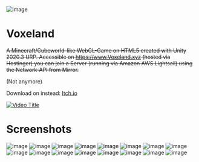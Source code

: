 ![image](https://github.com/CanTalat-Yakan/Voxeland/assets/57494543/f14fd312-1018-4d95-82c8-acd0bb7f7c47)

# Voxeland
~~A Minecraft/Cubeworld-like WebGL-Game on HTML5 created with Unity 2020.3 URP.  Accessible on https://www.Voxeland.xyz (hosted via Hostinger) you can join a Server (running via Amazon AWS Lightsail) using the Network-API from Mirror.~~

(Not anymore)

Download on instead: [Itch.io](https://can-talat-yakan.itch.io/voxeland)

[![Video Title](https://img.youtube.com/vi/OUJqYngQETU/0.jpg)](https://www.youtube.com/watch?v=OUJqYngQETU)

# Screenshots
![image](https://github.com/CanTalat-Yakan/Voxeland/assets/57494543/3b115b06-7567-4deb-8481-2fd8bd570edc)
![image](https://github.com/CanTalat-Yakan/Voxeland/assets/57494543/2a246672-f723-430b-b347-6b2bb7e35d7b)
![image](https://github.com/CanTalat-Yakan/Voxeland/assets/57494543/b6670c78-3e8f-47af-97fd-1bff3cd94df8)
![image](https://github.com/CanTalat-Yakan/Voxeland/assets/57494543/f006737b-c7ce-42b6-8043-0d87a5fdba58)
![image](https://github.com/CanTalat-Yakan/Voxeland/assets/57494543/c3cd6b40-1f14-4993-b65b-25920691a222)
![image](https://github.com/CanTalat-Yakan/Voxeland/assets/57494543/d71f17a3-ba04-46af-b832-59a6f34e0139)
![image](https://github.com/CanTalat-Yakan/Voxeland/assets/57494543/9ea2ddd9-c9f9-42af-98b4-84baae35e76c)
![image](https://github.com/CanTalat-Yakan/Voxeland/assets/57494543/8050c241-1dfc-45de-b0a2-d3ac6b88b1e2)
![image](https://github.com/CanTalat-Yakan/Voxeland/assets/57494543/b432f689-decb-4f06-88ca-da6a84d1b0fb)
![image](https://github.com/CanTalat-Yakan/Voxeland/assets/57494543/b17bf614-5da8-4fce-b23e-fe4030d4d795)
![image](https://github.com/CanTalat-Yakan/Voxeland/assets/57494543/1f8da3c8-21d6-4509-9efc-7afaa28e0d01)
![image](https://github.com/CanTalat-Yakan/Voxeland/assets/57494543/3d15d10c-2264-4a06-aef6-c116fa2417b5)
![image](https://github.com/CanTalat-Yakan/Voxeland/assets/57494543/f8e000d3-11af-44d8-aa16-e828a78c353b)
![image](https://github.com/CanTalat-Yakan/Voxeland/assets/57494543/ce5f3d65-a10e-4513-bcdb-be67b7f42b22)
![image](https://github.com/CanTalat-Yakan/Voxeland/assets/57494543/b7a29154-c673-4904-9954-f708f4e800b5)
![image](https://github.com/CanTalat-Yakan/Voxeland/assets/57494543/a1bac0c6-6934-4cf4-9072-2385f85ad631)
